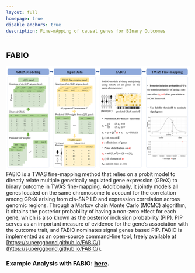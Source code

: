 ```yaml
---
layout: full
homepage: true
disable_anchors: true
description: Fine-mApping of causal genes for BInary Outcomes
---
```

## FABIO
![FABIO\_pipeline](FABIO_scheme.png)
FABIO is a TWAS fine-mapping method that relies on a probit model to directly relate multiple genetically regulated gene expression (GReX) to binary outcome in TWAS fine-mapping. Additionally, it jointly models all genes located on the same chromosome to account for the correlation among GReX arising from cis-SNP LD and expression correlation across genomic regions. Through a Markov chain Monte Carlo (MCMC) algorithm, it obtains the posterior probability of having a non-zero effect for each gene, which is also known as the posterior inclusion probability (PIP). PIP serves as an important measure of evidence for the gene’s association with the outcome trait, and FABIO nominates signal genes based PIP. FABIO is implemented as an open-source command-line tool, freely available at [https://superggbond.github.io/FABIO/](https://superggbond.github.io/FABIO/).

### Example Analysis with FABIO: [here](https://superggbond.github.io/FABIO/documentation/04_FABIO_Example.html).
